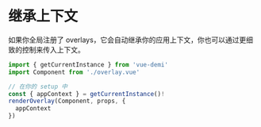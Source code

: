 # 继承上下文

如果你全局注册了 overlays，它会自动继承你的应用上下文，你也可以通过更细致的控制来传入上下文。

```ts
import { getCurrentInstance } from 'vue-demi'
import Component from './overlay.vue'

// 在你的 setup 中
const { appContext } = getCurrentInstance()!
renderOverlay(Component, props, {
  appContext
})
```